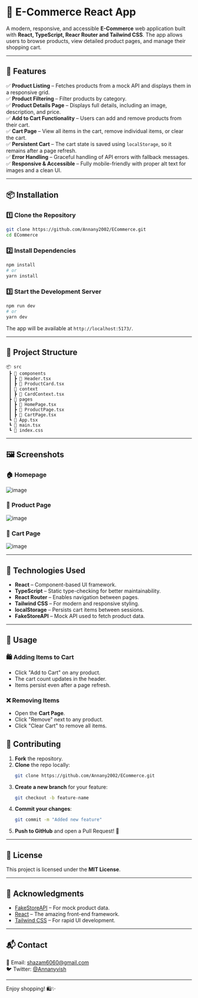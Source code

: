 # 🛒 E-Commerce React App

A modern, responsive, and accessible **E-Commerce** web application built with **React, TypeScript, Reacr Router and Tailwind CSS**. The app allows users to browse products, view detailed product pages, and manage their shopping cart.

---

## 🚀 Features

✅ **Product Listing** – Fetches products from a mock API and displays them in a responsive grid.  
✅ **Product Filtering** – Filter products by category.  
✅ **Product Details Page** – Displays full details, including an image, description, and price.  
✅ **Add to Cart Functionality** – Users can add and remove products from their cart.  
✅ **Cart Page** – View all items in the cart, remove individual items, or clear the cart.  
✅ **Persistent Cart** – The cart state is saved using `localStorage`, so it remains after a page refresh.  
✅ **Error Handling** – Graceful handling of API errors with fallback messages.  
✅ **Responsive & Accessible** – Fully mobile-friendly with proper alt text for images and a clean UI.

---

## 📦 Installation

### 1️⃣ Clone the Repository

```sh
git clone https://github.com/Annany2002/ECommerce.git
cd ECommerce
```

### 2️⃣ Install Dependencies

```sh
npm install
# or
yarn install
```

### 3️⃣ Start the Development Server

```sh
npm run dev
# or
yarn dev
```

The app will be available at `http://localhost:5173/`.

---

## 📂 Project Structure

```
📦 src
 ┣ 📂 components
 ┃ ┣ 📜 Header.tsx
 ┃ ┣ 📜 ProductCard.tsx
 ┃ 📂 context
 ┃ ┣ 📜 CardContext.tsx
 ┣ 📂 pages
 ┃ ┣ 📜 HomePage.tsx
 ┃ ┣ 📜 ProductPage.tsx
 ┃ ┣ 📜 CartPage.tsx
 ┗ 📜 App.tsx
 ┗ 📜 main.tsx
 ┗ 📜 index.css
```

---

## 🖼️ Screenshots

### 🏠 **Homepage**

![image](https://github.com/user-attachments/assets/6c638fcf-d4f6-46e8-833e-7057d67083db)

### 📄 **Product Page**

![image](https://github.com/user-attachments/assets/04ad61d4-8a64-438b-97fa-4e599f1a71eb)

### 🛒 **Cart Page**

![image](https://github.com/user-attachments/assets/4ba4b1a0-8b54-4b02-aedd-eebad34c4b48)

---

## 🔧 Technologies Used

- **React** – Component-based UI framework.
- **TypeScript** – Static type-checking for better maintainability.
- **React Router** – Enables navigation between pages.
- **Tailwind CSS** – For modern and responsive styling.
- **localStorage** – Persists cart items between sessions.
- **FakeStoreAPI** – Mock API used to fetch product data.

---

## 📖 Usage

### 🛍️ Adding Items to Cart

- Click "Add to Cart" on any product.
- The cart count updates in the header.
- Items persist even after a page refresh.

### ❌ Removing Items

- Open the **Cart Page**.
- Click "Remove" next to any product.
- Click "Clear Cart" to remove all items.

## 🤝 Contributing

1. **Fork** the repository.
2. **Clone** the repo locally:
   ```sh
   git clone https://github.com/Annany2002/ECommerce.git
   ```
3. **Create a new branch** for your feature:
   ```sh
   git checkout -b feature-name
   ```
4. **Commit your changes**:
   ```sh
   git commit -m "Added new feature"
   ```
5. **Push to GitHub** and open a Pull Request! 🚀

---

## 📜 License

This project is licensed under the **MIT License**.

---

## 🌟 Acknowledgments

- [FakeStoreAPI](https://fakestoreapi.com/) – For mock product data.
- [React](https://reactjs.org/) – The amazing front-end framework.
- [Tailwind CSS](https://tailwindcss.com/) – For rapid UI development.

---

## 📬 Contact

📧 Email: [shazam6060@gmail.com](mailto:shazam6060@gmail.com)  
🐦 Twitter: [@Annanyvish](https:/x.com/AnnanyVishwaka1)

---

Enjoy shopping! 🛍️✨

```

```
